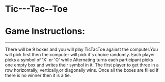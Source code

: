 # Tic---Tac--Toe

# Game Instructions:
--------------------
There will be 9 boxes and you will play TicTacToe against the computer.You will pick first then the computer will pick it's choice randomly. Each player picks a symbol of 'X' or 'O' while Alternating turns each participant picks one empty box and writes their symbol in it. The first player to get three in a row horizontally, vertically,or diagonally wins. Once all the boxes are filled if there is no winner then it is a tie.